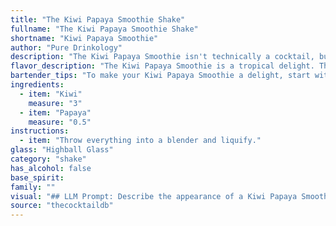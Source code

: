 ```yaml
---
title: "The Kiwi Papaya Smoothie Shake"
fullname: "The Kiwi Papaya Smoothie Shake"
shortname: "Kiwi Papaya Smoothie"
author: "Pure Drinkology"
description: "The Kiwi Papaya Smoothie isn't technically a cocktail, but rather a contemporary fruit smoothie, a modern beverage category popularized in the late 20th century.  It draws inspiration from the long tradition of blended fruit drinks, but emphasizes a fresh, healthy approach. "
flavor_description: "The Kiwi Papaya Smoothie is a tropical delight. The kiwi provides a bright, tangy sweetness, while the papaya offers a creamy, subtly sweet base. Together, they create a refreshing, vibrant flavor that's both fruity and slightly tart.  It's a delicious way to start your day or enjoy a healthy treat anytime. "
bartender_tips: "To make your Kiwi Papaya Smoothie a delight, start with ripe, flavorful fruits.  Don't over-blend, you want a slightly chunky texture. For a vibrant color, use a quality green kiwi. A splash of lime juice adds brightness, and a touch of honey balances the sweetness. Serve chilled and garnish with a fresh kiwi slice for an extra touch. "
ingredients:
  - item: "Kiwi"
    measure: "3"
  - item: "Papaya"
    measure: "0.5"
instructions:
  - item: "Throw everything into a blender and liquify."
glass: "Highball Glass"
category: "shake"
has_alcohol: false
base_spirit:
family: ""
visual: "## LLM Prompt: Describe the appearance of a Kiwi Papaya Smoothie. **Consider these aspects:*** **Color:** What is the dominant color? Are there any variations or swirls?* **Texture:** Is it smooth and creamy, or does it have chunks? * **Consistency:** How thick is it? Does it pour easily, or is it more like a milkshake?* **Garnish:** Are there any garnishes used, such as fresh fruit, mint, or seeds?* **Glassware:** What type of glass is the smoothie served in?  **Imagine you are looking at this smoothie in a bar or restaurant.  Provide a vivid and detailed description.** "
source: "thecocktaildb"
---
```


